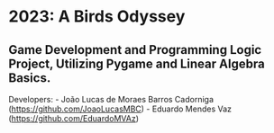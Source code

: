# 2023: A Birds Odyssey
## Game Development and Programming Logic Project, Utilizing Pygame and Linear Algebra Basics.

Developers:
    - João Lucas de Moraes Barros Cadorniga (https://github.com/JoaoLucasMBC)
    - Eduardo Mendes Vaz (https://github.com/EduardoMVAz)
